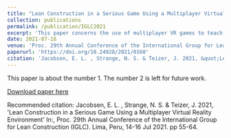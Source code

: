```yaml
---
title: "Lean Construction in a Serious Game Using a Multiplayer Virtual Reality Environment"
collection: publications
permalink: /publication/IGLC2021
excerpt: 'This paper concerns the use of multiplayer VR games to teach lean construction principles'
date: 2021-07-16
venue: 'Proc. 29th Annual Conference of the International Group for Lean Construction (IGLC)'
paperurl: 'https://doi.org/10.24928/2021/0160'
citation: 'Jacobsen, E. L. , Strange, N. S. & Teizer, J. 2021, &quot;Lean Construction in a Serious Game Using a Multiplayer Virtual Reality Environment.&quot; In:, <i>Proc. 29th Annual Conference of the International Group for Lean Construction (IGLC).</i> Lima, Peru, 14-16 Jul 2021. pp 55-64.'
---
```

This paper is about the number 1. The number 2 is left for future work.

[Download paper here](https://doi.org/10.24928/2021/0160)

Recommended citation: Jacobsen, E. L. , Strange, N. S. & Teizer, J. 2021, 'Lean Construction in a Serious Game Using a Multiplayer Virtual Reality Environment' In:, Proc. 29th Annual Conference of the International Group for Lean Construction (IGLC). Lima, Peru, 14-16 Jul 2021. pp 55-64.
